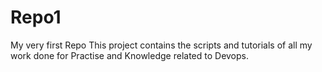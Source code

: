 # Repo1
My very first Repo
This project contains the scripts and tutorials of all my work done for Practise and Knowledge related to Devops.
